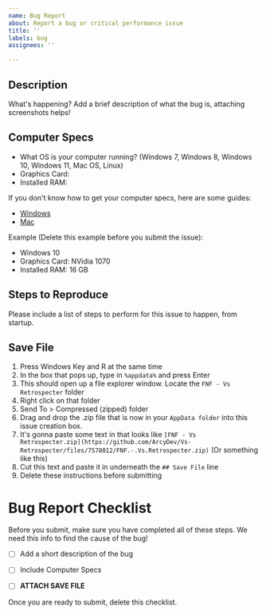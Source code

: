 ```yaml
---
name: Bug Report
about: Report a bug or critical performance issue
title: ''
labels: bug
assignees: ''

---
```

## Description
What's happening? Add a brief description of what the bug is, attaching screenshots helps!

## Computer Specs
- What OS is your computer running? (Windows 7, Windows 8, Windows 10, Windows 11, Mac OS, Linux)
- Graphics Card: 
- Installed RAM: 

If you don't know how to get your computer specs, here are some guides:
 - [Windows](https://www.bloomberg.com/faq/question/how-do-i-check-my-pc-hardware-specifications/)
 - [Mac](https://support.apple.com/en-us/HT203001)

Example (Delete this example before you submit the issue):
- Windows 10
- Graphics Card: NVidia 1070
- Installed RAM: 16 GB

## Steps to Reproduce
Please include a list of steps to perform for this issue to happen, from startup.


## Save File
1. Press Windows Key and R at the same time
2. In the box that pops up, type in `%appdata%` and press Enter
3. This should open up a file explorer window. Locate the `FNF - Vs Retrospecter` folder
4. Right click on that folder
5. Send To > Compressed (zipped) folder
6. Drag and drop the .zip file that is now in your `AppData folder` into this issue creation box. 
7. It's gonna paste some text in that looks like `[FNF - Vs Retrospecter.zip](https://github.com/ArcyDev/Vs-Retrospecter/files/7578012/FNF.-.Vs.Retrospecter.zip)` (Or something like this)
8. Cut this text and paste it in underneath the `## Save File` line
9. Delete these instructions before submitting


# Bug Report Checklist
Before you submit, make sure you have completed all of these steps. We need this info to find the cause of the bug!

 - [ ] Add a short description of the bug
 - [ ] Include Computer Specs
 - [ ] **ATTACH SAVE FILE**


Once you are ready to submit, delete this checklist.
